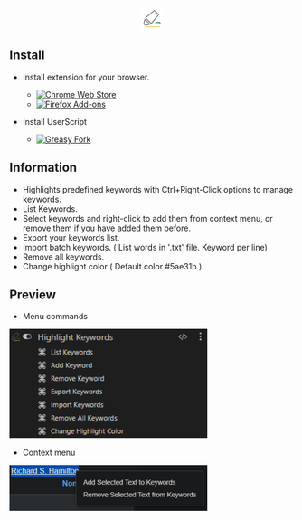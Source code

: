 <p align="center">
  <img height="40" src="https://raw.githubusercontent.com/huseidon/Highlight-Keywords-Userscript/refs/heads/huseidon/img/icon.svg">
</p>

## Install
  * Install extension for your browser.
    * [![Chrome Web Store](https://img.shields.io/badge/Chrome%20Web%20Store-Install-brightgreen.svg)](https://chromewebstore.google.com/detail/violentmonkey/jinjaccalgkegednnccohejagnlnfdag)
    * [![Firefox Add-ons](https://img.shields.io/badge/Firefox%20Add--ons-Install-orange.svg)](https://addons.mozilla.org/en-US/firefox/addon/violentmonkey/)

  * Install UserScript
    * [![Greasy Fork](https://img.shields.io/badge/Greasy%20Fork-Install-blue.svg)](https://greasyfork.org/scripts/511761-highlight-keywords)

## Information
 * Highlights predefined keywords with Ctrl+Right-Click options to manage keywords.
 * List Keywords.
 * Select keywords and right-click to add them from context menu, or remove them if you have added them before.
 * Export your keywords list.
 * Import batch keywords. ( List words in '.txt' file. Keyword per line)
 * Remove all keywords.
 * Change highlight color ( Default color #5ae31b )

## Preview
 * Menu commands
<img width="350" src="https://raw.githubusercontent.com/huseidon/Highlight-Keywords-Userscript/refs/heads/huseidon/img/preview.png">

 * Context menu
<img width="350" src="https://raw.githubusercontent.com/huseidon/Highlight-Keywords-Userscript/refs/heads/huseidon/img/context.png">
